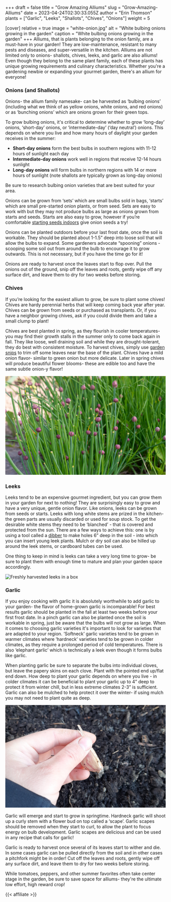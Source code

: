 +++
draft = false
title = "Grow Amazing Alliums"
slug = "Grow-Amazing-Alliums"
date = 2023-04-24T02:30:33.055Z
author = "Erin Thomson"
plants = ["Garlic", "Leeks", "Shallots", "Chives", "Onions"]
weight = 5

[cover]
relative = true
image = "white-onion.jpg"
alt = "White bulbing onions growing in the garden"
caption = "White bulbing onions growing in the garden"
+++
Alliums, that is plants belonging to the onion family, are a must-have in your garden! They are low-maintenance, resistant to many pests and diseases, and super-versatile in the kitchen. Alliums are not limited only to onions- shallots, chives, leeks, and garlic are also alliums! Even though they belong to the same plant family, each of these plants has unique growing requirements and culinary characteristics. Whether you're a gardening newbie or expanding your gourmet garden, there's an allium for everyone!

### Onions (and Shallots)

Onions- the allium family namesake- can be harvested as ‘bulbing onions’ (including what we think of as yellow onions, white onions, and red onions) or as ‘bunching onions’ which are onions grown for their green tops.

To grow bulbing onions, it's critical to determine whether to grow ‘long-day’ onions, ‘short-day’ onions, or ‘intermediate-day’ (‘day neutral’) onions. This depends on where you live and how many hours of daylight your garden receives in the summer:

* **Short-day onions** form the best bulbs in southern regions with 11-12 hours of sunlight each day
* **Intermediate-day onions** work well in regions that receive 12-14 hours sunlight
* **Long-day onions** will form bulbs in northern regions with 14 or more hours of sunlight (note shallots are typically grown as long-day onions)

Be sure to research bulbing onion varieties that are best suited for your area.

Onions can be grown from ‘sets’ which are small bulbs sold in bags, ‘starts’ which are small pre-started onion plants, or from seed. Sets are easy to work with but they may not produce bulbs as large as onions grown from starts and seeds. Starts are also easy to grow, however if you’re comfortable [starting seeds indoors](https://blog.planter.garden/posts/all-about-starting-seeds-indoors/) give onion seeds a try!

Onions can be planted outdoors before your last frost date, once the soil is workable. They should be planted about 1-1.5” deep into loose soil that will allow the bulbs to expand. Some gardeners advocate “spooning” onions - scooping some soil out from around the bulb to encourage it to grow outwards. This is not necessary, but if you have the time go for it!

Onions are ready to harvest once the leaves start to flop over. Pull the onions out of the ground, snip off the leaves and roots, gently wipe off any surface dirt, and leave them to dry for two weeks before storing.

### Chives

If you’re looking for the easiest allium to grow, be sure to plant some chives! Chives are hardy perennial herbs that will keep coming back year after year. Chives can be grown from seeds or purchased as transplants. Or, if you have a neighbor growing chives, ask if you could divide them and take a small clump to plant!

Chives are best planted in spring, as they flourish in cooler temperatures- you may find their growth stalls in the summer only to come back again in fall. They like loose, well draining soil and while they are drought-tolerant, they do best with consistent moisture. To harvest chives, simply use [garden snips](https://www.amazon.com/s?k=garden+snips) to trim off some leaves near the base of the plant. Chives have a mild onion flavor- similar to green onion but more delicate. Later in spring chives will produce beautiful flower blooms- these are edible too and have the same subtle onion-y flavor!

![Chive plants with small flower buds](flowering-chives.jpg)

### Leeks

Leeks tend to be an expensive gourmet ingredient, but you can grow them in your garden for next to nothing! They are surprisingly easy to grow and have a very unique, gentle onion flavor. Like onions, leeks can be grown from seeds or starts. Leeks with long white stems are prized in the kitchen-  the green parts are usually discarded or used for soup stock. To get the desirable white stems they need to be ‘blanched’ - that is covered and protected from the sun. There are a few ways to achieve this: one is by using a tool called a [dibber](https://www.amazon.com/s?k=dibber) to make holes 6” deep in the soil - into which you can insert young leek plants. Mulch or dry soil can also be hilled up around the leek stems, or cardboard tubes can be used.

One thing to keep in mind is leeks can take a very long time to grow- be sure to plant them with enough time to mature and plan your garden space accordingly.

![Freshly harvested leeks in a box](leeks.jpg)

### Garlic

If you enjoy cooking with garlic it is absolutely worthwhile to add garlic to your garden- the flavor of home-grown garlic is incomparable! For best results garlic should be planted in the fall at least two weeks before your first frost date. In a pinch garlic can also be planted once the soil is workable in spring, just be aware that the bulbs will not grow as large. When it comes to choosing garlic varieties it's important to look for varieties that are adapted to your region. ‘Softneck’ garlic varieties tend to be grown in warmer climates where ‘hardneck’ varieties tend to be grown in colder climates, as they require a prolonged period of cold temperatures. There is also ‘elephant garlic’ which is technically a leek even though it forms bulbs like garlic.

When planting garlic be sure to separate the bulbs into individual cloves, but leave the papery skins on each clove. Plant with the pointed end up/flat end down. How deep to plant your garlic depends on where you live - in colder climates it can be beneficial to plant your garlic up to 4” deep to protect it from winter chill, but in less extreme climates 2-3” is sufficient. Garlic can also be mulched to help protect it over the winter- if using mulch you may not need to plant quite as deep.

![A hand holding a garlic bulb ready for planting](planting-garlic.jpg)

Garlic will emerge and start to grow in springtime. Hardneck garlic will shoot up a curly stem with a flower bud on top called a ‘scape’. Garlic scapes should be removed when they start to curl, to allow the plant to focus energy on bulb development. Garlic scapes are delicious and can be used in any recipe that calls for garlic!

Garlic is ready to harvest once several of its leaves start to wither and die. In some cases garlic can be pulled directly from the soil and in other cases a pitchfork might be in order! Cut off the leaves and roots, gently wipe off any surface dirt, and leave them to dry for two weeks before storing.

While tomatoes, peppers, and other summer favorites often take center stage in the garden, be sure to save space for alliums- they're the ultimate low effort, high reward crop!

{{< affiliate >}}